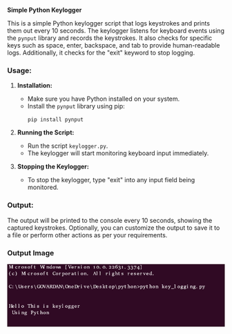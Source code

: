 **Simple Python Keylogger**

This is a simple Python keylogger script that logs keystrokes and prints them out every 10 seconds. The keylogger listens for keyboard events using the `pynput` library and records the keystrokes. It also checks for specific keys such as space, enter, backspace, and tab to provide human-readable logs. Additionally, it checks for the "exit" keyword to stop logging.

### Usage:

1. **Installation:**
    - Make sure you have Python installed on your system.
    - Install the `pynput` library using pip:
        ```
        pip install pynput
        ```

2. **Running the Script:**
    - Run the script `keylogger.py`.
    - The keylogger will start monitoring keyboard input immediately.

3. **Stopping the Keylogger:**
    - To stop the keylogger, type "exit" into any input field being monitored.

### Output:

The output will be printed to the console every 10 seconds, showing the captured keystrokes. Optionally, you can customize the output to save it to a file or perform other actions as per your requirements.

### Output Image

![Output Image](https://github.com/GOVARDAN-N-A/Keylogger/blob/main/Keylogger_output.png?raw=true)

